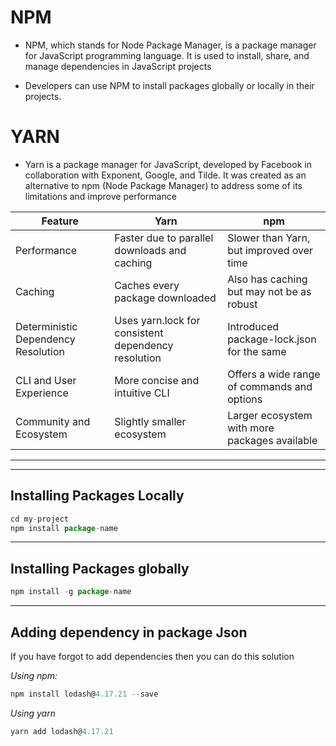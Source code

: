 # NPM 

- NPM, which stands for Node Package Manager, is a package manager for JavaScript programming language. It is used to install, share, and manage dependencies in JavaScript projects

 - Developers can use NPM to install packages globally or locally in their projects.


# YARN

- Yarn is a package manager for JavaScript, developed by Facebook in collaboration with Exponent, Google, and Tilde. It was created as an alternative to npm (Node Package Manager) to address some of its limitations and improve performance


 | Feature                            | Yarn                                       | npm                                                |
|------------------------------------|--------------------------------------------|----------------------------------------------------|
| Performance                        | Faster due to parallel downloads and caching | Slower than Yarn, but improved over time          |
| Caching                            | Caches every package downloaded             | Also has caching but may not be as robust          |
| Deterministic Dependency Resolution| Uses yarn.lock for consistent dependency resolution | Introduced package-lock.json for the same     |
| CLI and User Experience           | More concise and intuitive CLI             | Offers a wide range of commands and options        |
| Community and Ecosystem           | Slightly smaller ecosystem                 | Larger ecosystem with more packages available      |


 -------
 -------

 ## Installing Packages Locally

  ```javascript 
 cd my-project
npm install package-name

```
---------

## Installing Packages globally

```javascript 
npm install -g package-name
```

------------

## **Adding dependency in package Json**

If you have forgot to add dependencies then you can do this solution 

*Using npm:*

```javascript 
npm install lodash@4.17.21 --save
```
 
*Using yarn*

```javascript 
yarn add lodash@4.17.21
```
